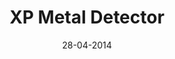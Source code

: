 ---
layout: project
title: 'XP Metal Detector'
caption: Illustration du détecteur de métaux de la gamme XP.
description: >
  
date: '28-04-2014'
image: 
  path: /assets/img/works/cover-detecteur-metaux-xp.jpg
  srcset: 
    1920w: /assets/img/works/cover-detecteur-metaux-xp.jpg
    960w:  /assets/img/works/cover-detecteur-metaux-xp@0,5x.jpg
    480w:  /assets/img/works/cover-detecteur-metaux-xp@0,25x.jpg

links:
  - title: Voir le site officiel de la Maison de la Détection
    url: https://www.maisondeladetection.com/
sitemap: false

---